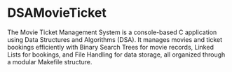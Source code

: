 # DSAMovieTicket
The Movie Ticket Management System is a console-based C application using Data Structures and Algorithms (DSA). It manages movies and ticket bookings efficiently with Binary Search Trees for movie records, Linked Lists for bookings, and File Handling for data storage, all organized through a modular Makefile structure.
